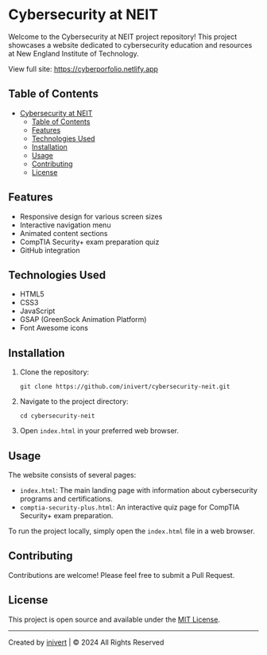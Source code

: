 # Cybersecurity at NEIT

Welcome to the Cybersecurity at NEIT project repository! This project showcases a website dedicated to cybersecurity education and resources at New England Institute of Technology.

View full site: https://cyberporfolio.netlify.app

## Table of Contents

- [Cybersecurity at NEIT](#cybersecurity-at-neit)
  - [Table of Contents](#table-of-contents)
  - [Features](#features)
  - [Technologies Used](#technologies-used)
  - [Installation](#installation)
  - [Usage](#usage)
  - [Contributing](#contributing)
  - [License](#license)

## Features

- Responsive design for various screen sizes
- Interactive navigation menu
- Animated content sections
- CompTIA Security+ exam preparation quiz
- GitHub integration

## Technologies Used

- HTML5
- CSS3
- JavaScript
- GSAP (GreenSock Animation Platform)
- Font Awesome icons

## Installation

1. Clone the repository:
   ```
   git clone https://github.com/inivert/cybersecurity-neit.git
   ```
2. Navigate to the project directory:
   ```
   cd cybersecurity-neit
   ```
3. Open `index.html` in your preferred web browser.

## Usage

The website consists of several pages:

- `index.html`: The main landing page with information about cybersecurity programs and certifications.
- `comptia-security-plus.html`: An interactive quiz page for CompTIA Security+ exam preparation.

To run the project locally, simply open the `index.html` file in a web browser.

## Contributing

Contributions are welcome! Please feel free to submit a Pull Request.

## License

This project is open source and available under the [MIT License](LICENSE).

---

Created by [inivert](https://github.com/inivert) | © 2024 All Rights Reserved

